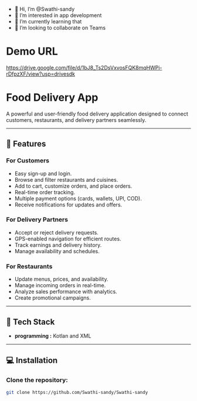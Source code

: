 - 👋 Hi, I’m @Swathi-sandy
- 👀 I’m interested in app development 
- 🌱 I’m currently learning that 
- 💞️ I’m looking to collaborate on Teams
# Demo URL

https://drive.google.com/file/d/1bJ8_Ts2DsVxvosFQK8mqHWPi-rDfpzXF/view?usp=drivesdk


# Food Delivery App

A powerful and user-friendly food delivery application designed to connect customers, restaurants, and delivery partners seamlessly.

---

## 🚀 Features

### **For Customers**
- Easy sign-up and login.
- Browse and filter restaurants and cuisines.
- Add to cart, customize orders, and place orders.
- Real-time order tracking.
- Multiple payment options (cards, wallets, UPI, COD).
- Receive notifications for updates and offers.

### **For Delivery Partners**
- Accept or reject delivery requests.
- GPS-enabled navigation for efficient routes.
- Track earnings and delivery history.
- Manage availability and schedules.

### **For Restaurants**
- Update menus, prices, and availability.
- Manage incoming orders in real-time.
- Analyze sales performance with analytics.
- Create promotional campaigns.

---

## 📱 Tech Stack

- **programming :** Kotlan and XML

---

## 💻 Installation

### Clone the repository:
```bash
git clone https://github.com/Swathi-sandy/Swathi-sandy

